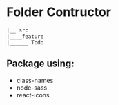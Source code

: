 # Folder Contructor
```
|__ src
|____feature
|______ Todo
```

## Package using:
  + class-names
  + node-sass
  + react-icons